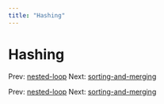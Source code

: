 ```yaml
---
title: "Hashing"
---
```


# Hashing

Prev: [nested-loop](nested-loop.md)
Next: [sorting-and-merging](sorting-and-merging.md)

Prev: [nested-loop](nested-loop.md)
Next: [sorting-and-merging](sorting-and-merging.md)
